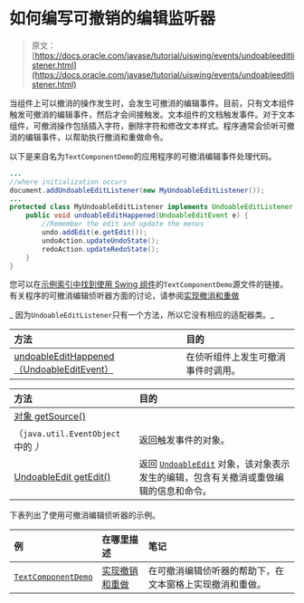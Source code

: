 # 如何编写可撤销的编辑监听器

> 原文： [https://docs.oracle.com/javase/tutorial/uiswing/events/undoableeditlistener.html](https://docs.oracle.com/javase/tutorial/uiswing/events/undoableeditlistener.html)

当组件上可以撤消的操作发生时，会发生可撤消的编辑事件。目前，只有文本组件触发可撤消的编辑事件，然后才会间接触发。文本组件的文档触发事件。对于文本组件，可撤消操作包括插入字符，删除字符和修改文本样式。程序通常会侦听可撤消的编辑事件，以帮助执行撤消和重做命令。

以下是来自名为`TextComponentDemo`的应用程序的可撤消编辑事件处理代码。

```java
...
//where initialization occurs
document.addUndoableEditListener(new MyUndoableEditListener());
...
protected class MyUndoableEditListener implements UndoableEditListener {
    public void undoableEditHappened(UndoableEditEvent e) {
        //Remember the edit and update the menus
        undo.addEdit(e.getEdit());
        undoAction.updateUndoState();
        redoAction.updateRedoState();
    }
}  
```

您可以在[示例索引中找到使用 Swing 组件](../examples/components/index.html#TextComponentDemo)的`TextComponentDemo`源文件的链接。有关程序的可撤消编辑侦听器方面的讨论，请参阅[实现撤消和重做](../components/generaltext.html#undo)

_ 因为`UndoableEditListener`只有一个方法，所以它没有相应的适配器类。_

| 方法 | 目的 |
| :-- | :-- |
| [undoableEditHappened（UndoableEditEvent）](https://docs.oracle.com/javase/8/docs/api/javax/swing/event/UndoableEditListener.html#undoableEditHappened-javax.swing.event.UndoableEditEvent-) | 在侦听组件上发生可撤消事件时调用。 |

| 方法 | 目的 |
| :-- | :-- |
| [对象 getSource()](https://docs.oracle.com/javase/8/docs/api/java/util/EventObject.html#getSource--)
（`java.util.EventObject` 中的 _）_ | 返回触发事件的对象。 |
| [UndoableEdit getEdit()](https://docs.oracle.com/javase/8/docs/api/javax/swing/event/UndoableEditEvent.html#getEdit--) | 返回 [`UndoableEdit`](https://docs.oracle.com/javase/8/docs/api/javax/swing/undo/UndoableEdit.html) 对象，该对象表示发生的编辑，包含有关撤消或重做编辑的信息和命令。 |

下表列出了使用可撤消编辑侦听器的示例。

| 例 | 在哪里描述 | 笔记 |
| :-- | :-- | :-- |
| [`TextComponentDemo`](../examples/components/index.html#TextComponentDemo) | [实现撤销和重做](../components/generaltext.html#undo) | 在可撤消编辑侦听器的帮助下，在文本窗格上实现撤消和重做。 |